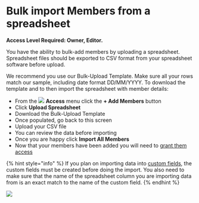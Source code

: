 # Bulk import Members from a spreadsheet

**Access Level Required: Owner, Editor.**  
  
You have the ability to bulk-add members by uploading a spreadsheet. Spreadsheet files should be exported to CSV format from your spreadsheet software before upload.  
  
We recommend you use our Bulk-Upload Template. Make sure all your rows match our sample, including date format DD/MM/YYYY. To download the template and to then import the spreadsheet with member details:

* From the ![](https://support.d4h.org/desk/file/10285715/image.png) **Access** menu click the **+ Add Members** button
* Click **Upload Spreadsheet**
* Download the Bulk-Upload Template
* Once populated, go back to this screen
* Upload your CSV file
* You can review the data before importing
* Once you are happy click **Import All Members**
* Now that your members have been added you will need to [grant them access](https://support.d4h.org/d4h-incident-reporting/granting-access-to-members)

{% hint style="info" %}
If you plan on importing data into [custom fields](https://support.d4h.org/custom-fields3/custom-fields2), the custom fields must be created before doing the import. You also need to make sure that the name of the spreadsheet column you are importing data from is an exact match to the name of the custom field. 
{% endhint %}

![](../../.gitbook/assets/bulk-importing-members.gif)


